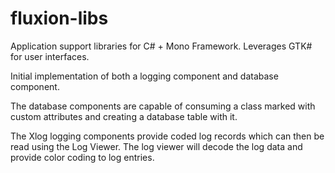 fluxion-libs
============

Application support libraries for C# + Mono Framework.  Leverages GTK# for user interfaces.

Initial implementation of both a logging component and database component.

The database components are capable of consuming a class marked with custom attributes and creating a database table with it.

The Xlog logging components provide coded log records which can then be read using the Log Viewer.  The log viewer will decode the log data and provide color coding to log entries.
